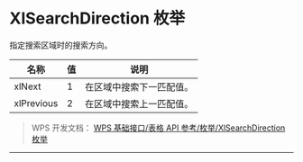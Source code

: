 # XlSearchDirection 枚举

指定搜索区域时的搜索方向。

| 名称       | 值  | 说明                     |
|------------|-----|--------------------------|
| xlNext     | 1   | 在区域中搜索下一匹配值。 |
| xlPrevious | 2   | 在区域中搜索上一匹配值。 |

> WPS 开发文档： [WPS 基础接口/表格 API 参考/枚举/XlSearchDirection 枚举](https://qn.cache.wpscdn.cn/encs/doc/office_v19/topics/WPS%20%E5%9F%BA%E7%A1%80%E6%8E%A5%E5%8F%A3/%E8%A1%A8%E6%A0%BC%20API%20%E5%8F%82%E8%80%83/%E6%9E%9A%E4%B8%BE/XlSearchDirection%20%E6%9E%9A%E4%B8%BE.html)

------------------------------------------------------------------------

